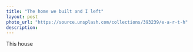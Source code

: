 ```yaml
---
title: "The home we built and I left"
layout: post
photo_url: "https://source.unsplash.com/collections/393239/e-a-r-t-h"
description: 
---
```


This house
